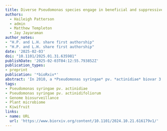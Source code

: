 ```yaml
---
title: Diverse Pseudomonas species engage in beneficial and suppressive interactions with the kiwifruit pathogen Psa across Actinidia germplasm
authors:
  - Haileigh Patterson
  - admin
  - Matthew Templeton
  - Jay Jayaraman
author_notes:
- "H.P. and L.H. share first authorship"
- "H.P. and L.H. share first authorship"
date: '2025-02-03'
doi: "10.1101/2025.01.31.635981"
publishDate: '2025-02-03T04:12:55.793852Z'
publication_types:
- preprint
publication: '*bioRxiv*'
abstract: 'In 2010, a *Pseudomonas syringae* pv. *actinidiae* biovar 3 (Psa3) incursion into New Zealand kiwifruit orchards devastated susceptible *Actinidia chinensis* cultivars. In contrast, many *Actinidia* species maintained in germplasm collections were resistant to Psa3 and showed limited symptoms. Recent genome biosurveillance revealed the emergence of widespread leaf spot symptoms in Psa3-resistant *Actinidia* germplasm. Surprisingly, few Psa3 isolates were recovered from symptomatic tissues, despite the frequent isolation of phenotypical *Pseudomonas* isolates on selective agar. Despite the poor recovery of Psa3 isolates, Psa3 was found in all symptomatic leaf tissue through qPCR and metabarcoding analysis. Metabarcoding revealed stark differences in bacterial community composition from samples taken from lesion-carrying or lesion-free material from the same leaf. Host genotype also appeared to influence community composition but to a lesser extent. Whole genome sequencing of diverse *Pseudomonas* spp. isolates revealed that many belonged to the P. syringae species complex. Curiously, the kiwifruit-associated *P. syringae* pv. *actinidifoliorum* (Pfm), was never recovered, nor were any other phylogroup 1 pathovars. Pathogenicity and competitive assays revealed that while individually diverse *Pseudomonas* isolates were not more pathogenic than Pfm or Psa3 on resistant *Actinidia* hosts, they could interact with Psa to sometimes improve their growth, suggesting that these isolates may form pathogenic consortia in these disease-associated phyllosphere communities on typically Psa3-resistant hosts.'
tags:
- Pseudomonas syringae pv. actinidiae
- Pseudomonas syringae pv. actinidifoliorum
- Genome biosurveillance
- Plant microbiome
- Kiwifruit
links:
- name: URL
  url: 'https://www.biorxiv.org/content/10.1101/2024.10.21.616179v1/'
---
```

